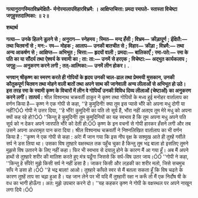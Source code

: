 **गत्यानुरागस्मितविभ्रमेक्षितै-** **र्मनोरमालापविहारविभ्रमै: ।** **आक्षिप्तचित्ता: प्रमदा रमापते-** **स्तास्ता विचेष्टा जगृहुस्तदात्मिका: ॥ २॥** 

**शब्दार्थ** 

**गत्या—** **उनके हिलने डुलने से** **; अनुराग—** **स्नेहमय** **; स्मित—** **मन्द हँसी** **; विभ्रम—** **क्रीड़ापूर्ण** **; ईक्षितै:—** **तथा चितवनों से** **; मन:-** **रम—** **मोहक** **; आलाप—** **उनकी बातचीत से** **; विहार—** **क्रीड़ा** **; विभ्रमै:—** **तथा अन्य आकर्षण से** **; आक्षिप्त—** **अभिभूत** **;** **चित्ता:—** **हृदयों वाली** **; प्रमदा:—** **बालिकाएँ** **; रमा-पते:—** **रमा के पति का या सौंदर्य तथा ऐश्वर्य के स्वामी का** **; ता: ता:—** **उनमें** **से हरएक** **; विचेष्टा:—** **अद्भुत कार्यकलाप** **; जगृहु:—** **अनुकरण करने लगी** **; तत्-आत्मिका:—** **उनमें लीन होकर।** **.** 

**भगवान् श्रीकृष्ण का स्मरण करते ही गोपियों के हृदय उनकी चाल-ढाल तथा प्रेममयी** **मुसकान, उनकी कौतुकपूर्ण चितवन तथा मोहने वाली बातों तथा अपने साथ की जानेवाली** **अन्य लीलाओं से अभिभूत हो उठे। इस तरह रमा के स्वामी कृष्ण के विचारों में लीन वे गोपियाँ** **उनकी विविध दिव्य लीलाओं (चेष्टाओं) का अनुकरण करने लगीं।** **तात्पर्य :** श्रील विश्वनाथ चक्रवर्ती ठाकुर ने कृष्ण तथा गोपियों के मध्य हुई मनोहर वार्तालाप का वर्णन किया है— कृष्ण ने एक गोपी से कहा, ''हे कुमुदिनी! क्या तुम इस प्यासे भौंरे को अपना मधु दोगी या नहीं?ÓÓ गोपी ने उत्तर दिया, ''हे भौंरे! कुमुदिनी का पति तो सूर्य हैं, भौंरा नहीं अतएव तुम मेरे मधु को अपना क्यों कह रहे हो?ÓÓ ''किन्तु हे कुमुदिनी! तुम कुमुदिनियों का यह स्वभाव है कि तुम अपना मधु अपने पति सूर्य को न देकर अपने जारपति भौंरे को देती हो:ÓÓ कृष्ण के इन वचनों से गोपी हारकर हँसने लगी और तब उसने अपना अधरामृत पान करा दिया। श्रील विश्वनाथ चक्रवर्ती ने निश्नलिखित वार्तालाप का भी वर्णन किया है : ''कृष्ण ने एक गोपी से कहा : अरे! मैं जान गया कि इस नीप वृक्ष के सश्मुख आते ही तुश्हें गर्वीले सर्प ने डस लिया था। उसका विष तुश्हारे वक्षस्थल तक पहुँच चुका है किन्तु तुम भद्र बाला हो इसलिए तुमने मुझसे विष उतारने के लिए नहीं कहा। फिर भी स्वभाव से दयालु होने के कारण मैं आ गया हूँ। अब मैं अपने हाथों से तुश्हारे शरीर की मालिश करते हुए मंत्र पढुँगा जिससे कि सर्प-विष उतर जाय।ÓÓ ''गोपी ने कहा, ''किन्तु हे सँपेरे! मुझे किसी सर्प ने नहीं डसा है। जाकर किसी और लड़की का शरीर मलो, जिसे सचमुच साँप ने डसा हो।ÓÓ ''हे भद्र बाला! आओ। तुश्हारे काँपते स्वर से मैं बतला सकता हूँ कि विष चढऩे के कारण तुश्हें ताप सा चढ़ा हुआ है। यह जान लेने पर भी यदि मैं तुश्हारी रक्षा न करूँ तो मैं एक निर्दोष षी के वध का भागी होऊँगा। अत: मुझे उपचार करने दो। ''यह कहकर कृष्ण ने गोपी के वक्षस्थल पर अपने नाखून लगा दिये।ÓÓ  